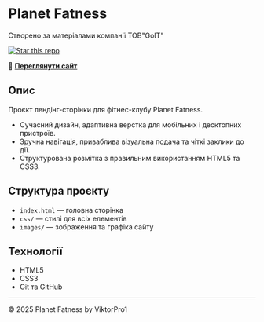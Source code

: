 # Planet Fatness

Створено за матеріалами компанії ТОВ"GoIT"

[![Star this repo](https://img.shields.io/github/stars/ViktorPro1/Planet-Fatness?style=social)](https://github.com/ViktorPro1/Planet-Fatness/stargazers)

🔗 **[Переглянути сайт](https://viktorpro1.github.io/Planet-Fatness/)**

## Опис

Проєкт лендінг-сторінки для фітнес-клубу Planet Fatness.

- Сучасний дизайн, адаптивна верстка для мобільних і десктопних пристроїв.
- Зручна навігація, приваблива візуальна подача та чіткі заклики до дії.
- Структурована розмітка з правильним використанням HTML5 та CSS3.

## Структура проєкту

- `index.html` — головна сторінка
- `css/` — стилі для всіх елементів
- `images/` — зображення та графіка сайту

## Технології

- HTML5
- CSS3
- Git та GitHub

---

© 2025 Planet Fatness by ViktorPro1
